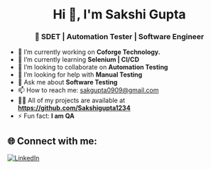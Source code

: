 <div align="center">

  # Hi 👋, I'm Sakshi Gupta
  ### 🚀 SDET | Automation Tester | Software Engineer 
</div>




- 🔭 I’m currently working on **Coforge Technology.**
- 🌱 I’m currently learning **Selenium | CI/CD**
- 👯 I’m looking to collaborate on **Automation Testing**
- 🤔 I’m looking for help with **Manual Testing**
- 💬 Ask me about **Software Testing**
- 📫 How to reach me: sakgupta0909@gmail.com
- 👨‍💻 All of my projects are available at **https://github.com/Sakshigupta1234**
- ⚡ Fun fact: **I am QA**

## 🌐 Connect with me:
[![LinkedIn](https://img.shields.io/badge/LinkedIn-0077B5?style=for-the-badge&logo=linkedin&logoColor=white)](https://www.linkedin.com/in/sakshi-gupta-6bb1bb1a4/])
